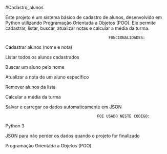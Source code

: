#Cadastro_alunos



Este projeto é um sistema básico de cadastro de alunos, desenvolvido em Python utilizando Programação Orientada a Objetos (POO).
Ele permite cadastrar, listar, buscar, atualizar notas e calcular a média da turma.


                                                 FUNCIONALIDADES:

Cadastrar alunos (nome e nota)

Listar todos os alunos cadastrados

Buscar um aluno pelo nome

Atualizar a nota de um aluno específico

Remover alunos da lista

Calcular a média da turma

Salvar e carregar os dados automaticamente em JSON

                                            FOI USADO NESTE CODIGO:


Python 3

JSON para não perder os dados quando o projeto for finalizado

Programação Orientada a Objetos (POO)

